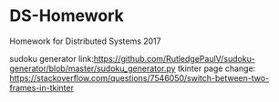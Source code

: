 # DS-Homework
Homework for Distributed Systems 2017

sudoku generator link:https://github.com/RutledgePaulV/sudoku-generator/blob/master/sudoku_generator.py
tkinter page change: https://stackoverflow.com/questions/7546050/switch-between-two-frames-in-tkinter
